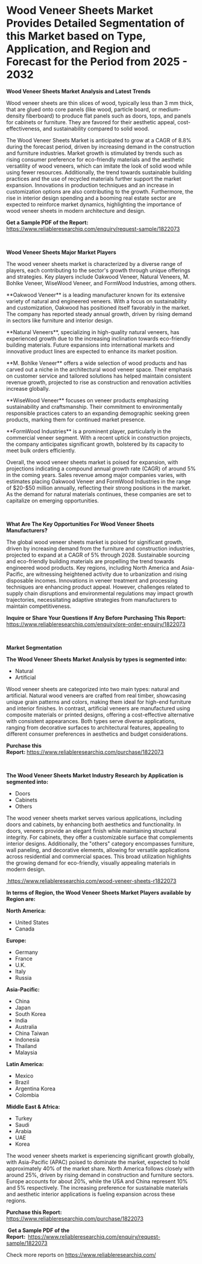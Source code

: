 <p><h1>Wood Veneer Sheets Market Provides Detailed Segmentation of this Market based on Type, Application, and Region and Forecast for the Period from 2025 - 2032</h1></p><p><strong>Wood Veneer Sheets Market Analysis and Latest Trends</strong></p>
<p><p>Wood veneer sheets are thin slices of wood, typically less than 3 mm thick, that are glued onto core panels (like wood, particle board, or medium-density fiberboard) to produce flat panels such as doors, tops, and panels for cabinets or furniture. They are favored for their aesthetic appeal, cost-effectiveness, and sustainability compared to solid wood.</p><p>The Wood Veneer Sheets Market is anticipated to grow at a CAGR of 8.8% during the forecast period, driven by increasing demand in the construction and furniture industries. Market growth is stimulated by trends such as rising consumer preference for eco-friendly materials and the aesthetic versatility of wood veneers, which can imitate the look of solid wood while using fewer resources. Additionally, the trend towards sustainable building practices and the use of recycled materials further support the market expansion. Innovations in production techniques and an increase in customization options are also contributing to the growth. Furthermore, the rise in interior design spending and a booming real estate sector are expected to reinforce market dynamics, highlighting the importance of wood veneer sheets in modern architecture and design.</p></p>
<p><strong>Get a Sample PDF of the Report:&nbsp;</strong> <a href="https://www.reliableresearchiq.com/enquiry/request-sample/1822073?utm_campaign=2122&utm_medium=2&utm_source=Github&utm_content=ia&utm_term=07022025&utm_id=wood-veneer-sheets">https://www.reliableresearchiq.com/enquiry/request-sample/1822073</a></p>
<p>&nbsp;</p>
<p><strong>Wood Veneer Sheets Major Market Players</strong></p>
<p><p>The wood veneer sheets market is characterized by a diverse range of players, each contributing to the sector's growth through unique offerings and strategies. Key players include Oakwood Veneer, Natural Veneers, M. Bohlke Veneer, WiseWood Veneer, and FormWood Industries, among others.</p><p>**Oakwood Veneer** is a leading manufacturer known for its extensive variety of natural and engineered veneers. With a focus on sustainability and customization, Oakwood has positioned itself favorably in the market. The company has reported steady annual growth, driven by rising demand in sectors like furniture and interior design.</p><p>**Natural Veneers**, specializing in high-quality natural veneers, has experienced growth due to the increasing inclination towards eco-friendly building materials. Future expansions into international markets and innovative product lines are expected to enhance its market position.</p><p>**M. Bohlke Veneer** offers a wide selection of wood products and has carved out a niche in the architectural wood veneer space. Their emphasis on customer service and tailored solutions has helped maintain consistent revenue growth, projected to rise as construction and renovation activities increase globally.</p><p>**WiseWood Veneer** focuses on veneer products emphasizing sustainability and craftsmanship. Their commitment to environmentally responsible practices caters to an expanding demographic seeking green products, marking them for continued market presence.</p><p>**FormWood Industries** is a prominent player, particularly in the commercial veneer segment. With a recent uptick in construction projects, the company anticipates significant growth, bolstered by its capacity to meet bulk orders efficiently.</p><p>Overall, the wood veneer sheets market is poised for expansion, with projections indicating a compound annual growth rate (CAGR) of around 5% in the coming years. Sales revenue among major companies varies, with estimates placing Oakwood Veneer and FormWood Industries in the range of $20-$50 million annually, reflecting their strong positions in the market. As the demand for natural materials continues, these companies are set to capitalize on emerging opportunities.</p></p>
<p>&nbsp;</p>
<p><strong>What Are The Key Opportunities For Wood Veneer Sheets Manufacturers?</strong></p>
<p><p>The global wood veneer sheets market is poised for significant growth, driven by increasing demand from the furniture and construction industries, projected to expand at a CAGR of 5% through 2028. Sustainable sourcing and eco-friendly building materials are propelling the trend towards engineered wood products. Key regions, including North America and Asia-Pacific, are witnessing heightened activity due to urbanization and rising disposable incomes. Innovations in veneer treatment and processing techniques are enhancing product appeal. However, challenges related to supply chain disruptions and environmental regulations may impact growth trajectories, necessitating adaptive strategies from manufacturers to maintain competitiveness.</p></p>
<p><strong>Inquire or Share Your Questions If Any Before Purchasing This Report:</strong> <a href="https://www.reliableresearchiq.com/enquiry/pre-order-enquiry/1822073?utm_campaign=2122&utm_medium=2&utm_source=Github&utm_content=ia&utm_term=07022025&utm_id=wood-veneer-sheets">https://www.reliableresearchiq.com/enquiry/pre-order-enquiry/1822073</a></p>
<p>&nbsp;</p>
<p><strong>Market Segmentation</strong></p>
<p><strong>The Wood Veneer Sheets Market Analysis by types is segmented into:</strong></p>
<p><ul><li>Natural</li><li>Artificial</li></ul></p>
<p><p>Wood veneer sheets are categorized into two main types: natural and artificial. Natural wood veneers are crafted from real timber, showcasing unique grain patterns and colors, making them ideal for high-end furniture and interior finishes. In contrast, artificial veneers are manufactured using composite materials or printed designs, offering a cost-effective alternative with consistent appearances. Both types serve diverse applications, ranging from decorative surfaces to architectural features, appealing to different consumer preferences in aesthetics and budget considerations.</p></p>
<p><strong>Purchase this Report:&nbsp;</strong><a href="https://www.reliableresearchiq.com/purchase/1822073?utm_campaign=2122&utm_medium=2&utm_source=Github&utm_content=ia&utm_term=07022025&utm_id=wood-veneer-sheets">https://www.reliableresearchiq.com/purchase/1822073</a></p>
<p>&nbsp;</p>
<p><strong>The Wood Veneer Sheets Market Industry Research by Application is segmented into:</strong></p>
<p><ul><li>Doors</li><li>Cabinets</li><li>Others</li></ul></p>
<p><p>The wood veneer sheets market serves various applications, including doors and cabinets, by enhancing both aesthetics and functionality. In doors, veneers provide an elegant finish while maintaining structural integrity. For cabinets, they offer a customizable surface that complements interior designs. Additionally, the "others" category encompasses furniture, wall paneling, and decorative elements, allowing for versatile applications across residential and commercial spaces. This broad utilization highlights the growing demand for eco-friendly, visually appealing materials in modern design.</p></p>
<p><a href="https://www.reliableresearchiq.com/wood-veneer-sheets-r1822073?utm_campaign=2122&utm_medium=2&utm_source=Github&utm_content=ia&utm_term=07022025&utm_id=wood-veneer-sheets">&nbsp;https://www.reliableresearchiq.com/wood-veneer-sheets-r1822073</a></p>
<p><strong>In terms of Region, the Wood Veneer Sheets Market Players available by Region are:</strong></p>
<p>
    <p> <strong> North America: </strong>
        <ul>
            <li>United States</li>
            <li>Canada</li>
        </ul>
        </p> 
    <p> <strong> Europe: </strong>
        <ul>
            <li>Germany</li>
            <li>France</li>
            <li>U.K.</li>
            <li>Italy</li>
            <li>Russia</li>
        </ul>
        </p> 
    <p> <strong> Asia-Pacific: </strong>
        <ul>
            <li>China</li>
            <li>Japan</li>
            <li>South Korea</li>
            <li>India</li>
            <li>Australia</li>
            <li>China Taiwan</li>
            <li>Indonesia</li>
            <li>Thailand</li>
            <li>Malaysia</li>
        </ul>
        </p> 
    <p> <strong> Latin America: </strong>
        <ul>
            <li>Mexico</li>
            <li>Brazil</li>
            <li>Argentina Korea</li>
            <li>Colombia</li>
        </ul>
        </p> 
    <p> <strong> Middle East & Africa: </strong>
        <ul>
            <li>Turkey</li>
            <li>Saudi</li>
            <li>Arabia</li>
            <li>UAE</li>
            <li>Korea</li>
        </ul>
    </p>
    </p>
<p><p>The wood veneer sheets market is experiencing significant growth globally, with Asia-Pacific (APAC) poised to dominate the market, expected to hold approximately 40% of the market share. North America follows closely with around 25%, driven by rising demand in construction and furniture sectors. Europe accounts for about 20%, while the USA and China represent 10% and 5% respectively. The increasing preference for sustainable materials and aesthetic interior applications is fueling expansion across these regions.</p></p>
<p><strong>Purchase this Report: </strong><a href="https://www.reliableresearchiq.com/purchase/1822073?utm_campaign=2122&utm_medium=2&utm_source=Github&utm_content=ia&utm_term=07022025&utm_id=wood-veneer-sheets">https://www.reliableresearchiq.com/purchase/1822073</a></p>
<p>&nbsp;<strong>Get a Sample PDF of the Report:&nbsp;&nbsp;</strong><a href="https://www.reliableresearchiq.com/enquiry/request-sample/1822073?utm_campaign=2122&utm_medium=2&utm_source=Github&utm_content=ia&utm_term=07022025&utm_id=wood-veneer-sheets">https://www.reliableresearchiq.com/enquiry/request-sample/1822073</a></p>
<p><strong></strong></p>
<p>Check more reports on <a href="https://www.reliableresearchiq.com/?utm_campaign=2122&utm_medium=2&utm_source=Github&utm_content=ia&utm_term=07022025&utm_id=wood-veneer-sheets">https://www.reliableresearchiq.com/</a></p>